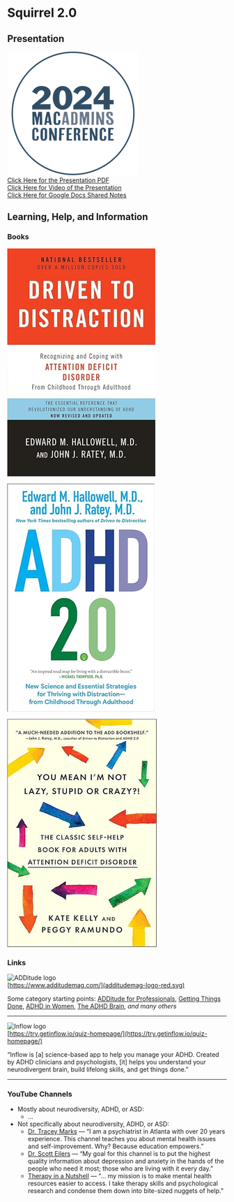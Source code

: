 # Squirrel 2.0 

## Presentation
![macadminsLogo](images/2024MacAdminsLogo.png)<br/>
[Click Here for the Presentation PDF](https://github.com/rherling/Squirrel2/edit/main/squirrel2.pdf)<br/>
[Click Here for Video of the Presentation](https://www.youtube.com/watch?v=C0jDRYhELtY)<br/>
[Click Here for Google Docs Shared Notes](https://docs.google.com/document/d/1JdlKyDdkplepB2NZEracrm-gusW0I_rPAd161_o1oEQ/edit)



## Learning, Help, and Information

### Books
[![Driven Logo](images/driven.jpg)](https://www.amazon.com/Driven-Distraction-Revised-Recognizing-Attention/dp/0307743152/ref=sr_1_20?crid=22IYZMD6D4ZK7&dib=eyJ2IjoiMSJ9.CvdhCCRMYMcnBd9jKRSLDRmm5vLMnoPwuUfjg_FGyB8M0MCZjVLvsuqfRjRGRGC0Gv5Cwm30vywdq71JxczDIEvGr2o5XDnrZJBcIHVZLNt1Dih4-85sNrXzx_ki_tpE3HK7AhIB4tmqdiMb2HJdBpE4cKpTX_laIviwAxS1oeo.ZFg5J8NQXCaFR1xTKfu0V94f_sF859uDp1JDm191bpQ&dib_tag=se&keywords=driven+to+distraction&qid=1720791980&sprefix=driven+to+%2Caps%2C143&sr=8-20)

[![ADHD2.0](images/adhd2.jpg)](https://www.amazon.com/ADHD-2-0-Essential-Strategies-Distraction/dp/0399178740/ref=pd_bxgy_d_sccl_1/146-7583695-5148657?pd_rd_w=cp0Uz&content-id=amzn1.sym.c51e3ad7-b551-4b1a-b43c-3cf69addb649&pf_rd_p=c51e3ad7-b551-4b1a-b43c-3cf69addb649&pf_rd_r=3ATBTVYF2W7ZQ180Q6FQ&pd_rd_wg=QLrdw&pd_rd_r=92e3ce45-b689-4a76-b9bf-07ded351a22a&pd_rd_i=0399178740&psc=1)

[![crazy](images/crazy.jpg)](https://www.amazon.com/You-Mean-Lazy-Stupid-Crazy/dp/0743264487/ref=tmm_pap_swatch_0?_encoding=UTF8&dib_tag=se&dib=eyJ2IjoiMSJ9.n9txVfrzMOsqzTb9tnR1EUSTWAJQ6SEYfaG8PJ0ANsDSpOwC1mjnAuavbDxZ2nm4CD_ajE4o5xL0gmMkFMbbO8xZZFDu5yji9JKDySBRPn3soZsrM8rSV3_TDCeMFUx5GogJkexi9FL0pktjEHtZFgI3OZxoZcOIjKLyr9AmW6jwZ8Ooy7VDcMdONYFu4a52LD49dXUVlo7SrClSpycG38FZvKmE9RBymfsQvvZ5pvo.AIFMGMevjrxO4RaBC0jtFxo0hLolyHt3ASgT021WlxY&qid=1720793368&sr=8-1)

### Links
![ADDitude logo](images/additudemag-logo-red.svg) <br/>
[https://www.additudemag.com/](additudemag-logo-red.svg)

Some category starting points: [ADDitude for Professionals](https://www.additudemag.com/category/adhd-professionals/), [Getting Things Done](https://www.additudemag.com/category/manage-adhd-life/getting-things-done/time-productivity/), [ADHD in Women](https://www.additudemag.com/category/adhd-add/adhd-in-adults/add-women/), [The ADHD Brain](https://www.additudemag.com/category/adhd-add/adhd-brain/), _and many others_

- - - 

![Inflow logo](images/inflow-logo-gray.svg) <br/>
[https://try.getinflow.io/quiz-homepage/](https://try.getinflow.io/quiz-homepage/)

“Inflow is [a] science-based app to help you manage your ADHD. Created by ADHD clinicians and psychologists, [it] helps you understand your neurodivergent brain, build lifelong skills, and get things done.”

- - - 

### YouTube Channels

- Mostly about neurodiversity, ADHD, or ASD:
    - …
- Not specifically about neurodiversity, ADHD, or ASD:
    - [Dr. Tracey Marks](https://www.youtube.com/@DrTraceyMarks) — “I am a psychiatrist in Atlanta with over 20 years experience. This channel teaches you about mental health issues and self-improvement. Why? Because education empowers.”
    - [Dr. Scott Eilers](https://www.youtube.com/@DrScottEilers) — “My goal for this channel is to put the highest quality information about depression and anxiety in the hands of the people who need it most; those who are living with it every day.”
    - [Therapy in a Nutshell](https://www.youtube.com/@TherapyinaNutshell) — “… my mission is to make mental health resources easier to access. I take therapy skills and psychological research and condense them down into bite-sized nuggets of help.”
